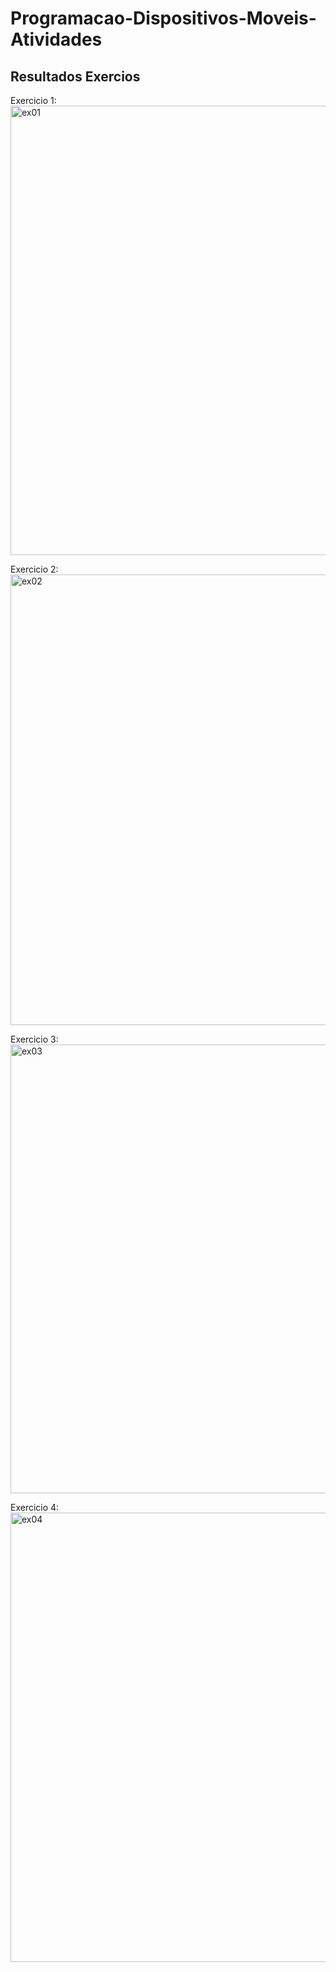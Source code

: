 # Programacao-Dispositivos-Moveis-Atividades

## Resultados Exercios

Exercicio 1:
<img width="1364" height="719" alt="ex01" src="https://github.com/user-attachments/assets/b3c5c5bb-7a88-4b7b-bc1e-ed8de009673d" />

Exercicio 2:
<img width="1365" height="721" alt="ex02" src="https://github.com/user-attachments/assets/2fa0cd79-73bb-4a71-8e81-36acf796d250" />

Exercicio 3:
<img width="1365" height="718" alt="ex03" src="https://github.com/user-attachments/assets/74041ea3-8029-473c-a058-424f9a37d4ea" />

Exercicio 4:
<img width="1365" height="719" alt="ex04" src="https://github.com/user-attachments/assets/0edd832f-4097-444e-8c38-75e0ad1ff4f0" />



